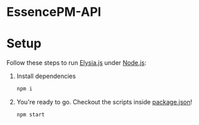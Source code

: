 # EssencePM-API

# Setup

Follow these steps to run [Elysia.js](https://elysiajs.com) under [Node.js](https://nodejs.org):

1. Install dependencies
   ```bash
   npm i
   ```
2. You're ready to go. Checkout the scripts inside [package.json](./package.json)!
   ```bash
   npm start
   ```

